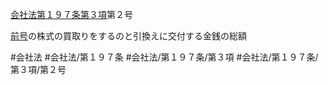 [会社法第１９７条第３項](会社法＿＿＿＿第１９７条第３項)第２号

[前号](会社法＿＿＿＿第１９７条第３項第１号)の株式の買取りをするのと引換えに交付する金銭の総額


#会社法
#会社法/第１９７条
#会社法/第１９７条/第３項
#会社法/第１９７条/第３項/第２号
